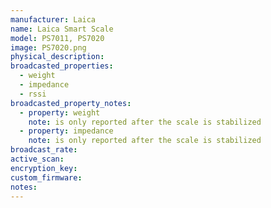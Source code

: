```yaml
---
manufacturer: Laica
name: Laica Smart Scale
model: PS7011, PS7020
image: PS7020.png
physical_description:
broadcasted_properties:
  - weight
  - impedance
  - rssi
broadcasted_property_notes:
  - property: weight
    note: is only reported after the scale is stabilized
  - property: impedance
    note: is only reported after the scale is stabilized
broadcast_rate:
active_scan:
encryption_key:
custom_firmware:
notes:
---
```

